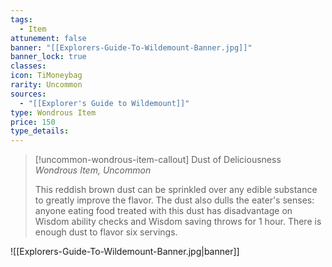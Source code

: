 ```yaml
---
tags:
  - Item
attunement: false
banner: "[[Explorers-Guide-To-Wildemount-Banner.jpg]]"
banner_lock: true
classes: 
icon: TiMoneybag
rarity: Uncommon
sources:
  - "[[Explorer's Guide to Wildemount]]"
type: Wondrous Item
price: 150
type_details: 
---
```

>[!uncommon-wondrous-item-callout] Dust of Deliciousness
>*Wondrous Item, Uncommon*
>
>This reddish brown dust can be sprinkled over any edible substance to greatly improve the flavor. The dust also dulls the eater's senses: anyone eating food treated with this dust has disadvantage on Wisdom ability checks and Wisdom saving throws for 1 hour. There is enough dust to flavor six servings.

![[Explorers-Guide-To-Wildemount-Banner.jpg|banner]]

